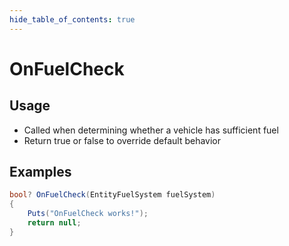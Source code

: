 ```yaml
---
hide_table_of_contents: true
---
```


# OnFuelCheck

## Usage

* Called when determining whether a vehicle has sufficient fuel
* Return true or false to override default behavior

## Examples

```csharp title=""
bool? OnFuelCheck(EntityFuelSystem fuelSystem)
{
    Puts("OnFuelCheck works!");
    return null;
}
```
